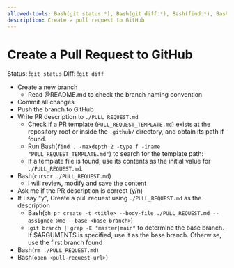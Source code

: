 ```yaml
---
allowed-tools: Bash(git status:*), Bash(git diff:*), Bash(find:*), Bash(gh pr create:*), Bash(rm ./PULL_REQUEST.md), Bash(open:*)
description: Create a pull request to GitHub
---
```


# Create a Pull Request to GitHub

Status: !`git status`
Diff: !`git diff`

- Create a new branch
  - Read @README.md to check the branch naming convention
- Commit all changes
- Push the branch to GitHub
- Write PR description to `./PULL_REQUEST.md`
  - Check if a PR template (`PULL_REQUEST_TEMPLATE.md`) exists at the repository root or inside the `.github/` directory, and obtain its path if found.
  - Run Bash(`find . -maxdepth 2 -type f -iname "PULL_REQUEST_TEMPLATE.md"`) to search for the template path:
  - If a template file is found, use its contents as the initial value for `./PULL_REQUEST.md`.
- Bash(`cursor ./PULL_REQUEST.md`)
  - I will review, modify and save the content
- Ask me if the PR description is correct (y/n)
- If I say "y", Create a pull request using `./PULL_REQUEST.md` as the description
  - Bash(`gh pr create -t <title> --body-file ./PULL_REQUEST.md --assignee @me --base <base-branch>`)
  - !`git branch | grep -E "master|main"` to determine the base branch. If $ARGUMENTS is specified, use it as the base branch. Otherwise, use the first branch found
- Bash(`rm ./PULL_REQUEST.md`)
- Bash(`open <pull-request-url>`)
